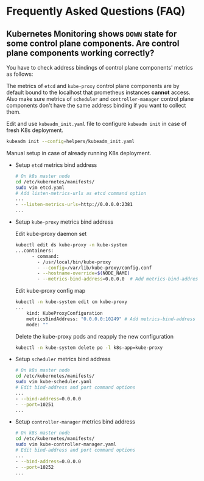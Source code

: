 # Frequently Asked Questions (FAQ)

## Kubernetes Monitoring shows `DOWN` state for some control plane components. Are control plane components working correctly?

You have to check address bindings of control plane components' metrics as follows:

The metrics of `etcd` and `kube-proxy` control plane components are by default
bound to the localhost that prometheus instances **cannot** access.
Also make sure metrics of `scheduler` and `controller-manager` control plane
components don't have the same address binding if you want to collect them.

Edit and use `kubeadm_init.yaml` file to configure `kubeadm init` in case of fresh K8s deployment.

```bash
kubeadm init --config=helpers/kubeadm_init.yaml
```

Manual setup in case of already running K8s deployment.

* Setup `etcd` metrics bind address
    ```bash
    # On k8s master node
    cd /etc/kubernetes/manifests/
    sudo vim etcd.yaml
    # Add listen-metrics-urls as etcd command option
    ...
    - --listen-metrics-urls=http://0.0.0.0:2381
    ...
    ```

* Setup `kube-proxy` metrics bind address

    Edit kube-proxy daemon set
    ```bash
    kubectl edit ds kube-proxy -n kube-system
    ...containers:
          - command:
            - /usr/local/bin/kube-proxy
            - --config=/var/lib/kube-proxy/config.conf
            - --hostname-override=$(NODE_NAME)
            - --metrics-bind-address=0.0.0.0  # Add metrics-bind-address line
    ```
    Edit kube-proxy config map
    ```bash
    kubectl -n kube-system edit cm kube-proxy
    ...
        kind: KubeProxyConfiguration
        metricsBindAddress: "0.0.0.0:10249" # Add metrics-bind-address host:port
        mode: ""
    ```
    Delete the kube-proxy pods and reapply the new configuration
    ```bash
    kubectl -n kube-system delete po -l k8s-app=kube-proxy
    ```

* Setup `scheduler` metrics bind address
    ```bash
    # On k8s master node
    cd /etc/kubernetes/manifests/
    sudo vim kube-scheduler.yaml
    # Edit bind-address and port command options
    ...
    - --bind-address=0.0.0.0
    - --port=10251
    ...
    ```

* Setup `controller-manager` metrics bind address
    ```bash
    # On k8s master node
    cd /etc/kubernetes/manifests/
    sudo vim kube-controller-manager.yaml
    # Edit bind-address and port command options
    ...
    - --bind-address=0.0.0.0
    - --port=10252
    ...
    ```
